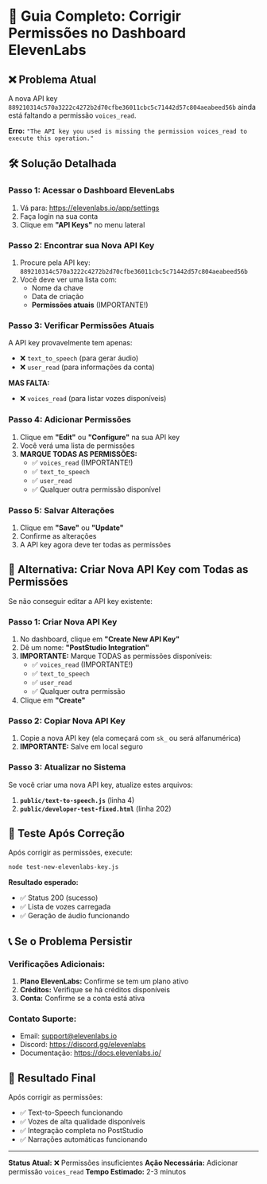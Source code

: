 # 🔑 Guia Completo: Corrigir Permissões no Dashboard ElevenLabs

## ❌ **Problema Atual**
A nova API key `889210314c570a3222c4272b2d70cfbe36011cbc5c71442d57c804aeabeed56b` ainda está faltando a permissão `voices_read`.

**Erro:** `"The API key you used is missing the permission voices_read to execute this operation."`

## 🛠️ **Solução Detalhada**

### **Passo 1: Acessar o Dashboard ElevenLabs**
1. Vá para: https://elevenlabs.io/app/settings
2. Faça login na sua conta
3. Clique em **"API Keys"** no menu lateral

### **Passo 2: Encontrar sua Nova API Key**
1. Procure pela API key: `889210314c570a3222c4272b2d70cfbe36011cbc5c71442d57c804aeabeed56b`
2. Você deve ver uma lista com:
   - Nome da chave
   - Data de criação
   - **Permissões atuais** (IMPORTANTE!)

### **Passo 3: Verificar Permissões Atuais**
A API key provavelmente tem apenas:
- ❌ `text_to_speech` (para gerar áudio)
- ❌ `user_read` (para informações da conta)

**MAS FALTA:**
- ❌ `voices_read` (para listar vozes disponíveis)

### **Passo 4: Adicionar Permissões**
1. Clique em **"Edit"** ou **"Configure"** na sua API key
2. Você verá uma lista de permissões
3. **MARQUE TODAS AS PERMISSÕES:**
   - ✅ `voices_read` (IMPORTANTE!)
   - ✅ `text_to_speech`
   - ✅ `user_read`
   - ✅ Qualquer outra permissão disponível

### **Passo 5: Salvar Alterações**
1. Clique em **"Save"** ou **"Update"**
2. Confirme as alterações
3. A API key agora deve ter todas as permissões

## 🔄 **Alternativa: Criar Nova API Key com Todas as Permissões**

Se não conseguir editar a API key existente:

### **Passo 1: Criar Nova API Key**
1. No dashboard, clique em **"Create New API Key"**
2. Dê um nome: **"PostStudio Integration"**
3. **IMPORTANTE:** Marque TODAS as permissões disponíveis:
   - ✅ `voices_read` (IMPORTANTE!)
   - ✅ `text_to_speech`
   - ✅ `user_read`
   - ✅ Qualquer outra permissão
4. Clique em **"Create"**

### **Passo 2: Copiar Nova API Key**
1. Copie a nova API key (ela começará com `sk_` ou será alfanumérica)
2. **IMPORTANTE:** Salve em local seguro

### **Passo 3: Atualizar no Sistema**
Se você criar uma nova API key, atualize estes arquivos:

1. **`public/text-to-speech.js`** (linha 4)
2. **`public/developer-test-fixed.html`** (linha 202)

## 🧪 **Teste Após Correção**

Após corrigir as permissões, execute:

```bash
node test-new-elevenlabs-key.js
```

**Resultado esperado:**
- ✅ Status 200 (sucesso)
- ✅ Lista de vozes carregada
- ✅ Geração de áudio funcionando

## 📞 **Se o Problema Persistir**

### **Verificações Adicionais:**
1. **Plano ElevenLabs:** Confirme se tem um plano ativo
2. **Créditos:** Verifique se há créditos disponíveis
3. **Conta:** Confirme se a conta está ativa

### **Contato Suporte:**
- Email: support@elevenlabs.io
- Discord: https://discord.gg/elevenlabs
- Documentação: https://docs.elevenlabs.io/

## 🎯 **Resultado Final**

Após corrigir as permissões:
- ✅ Text-to-Speech funcionando
- ✅ Vozes de alta qualidade disponíveis
- ✅ Integração completa no PostStudio
- ✅ Narrações automáticas funcionando

---

**Status Atual:** ❌ Permissões insuficientes
**Ação Necessária:** Adicionar permissão `voices_read`
**Tempo Estimado:** 2-3 minutos

